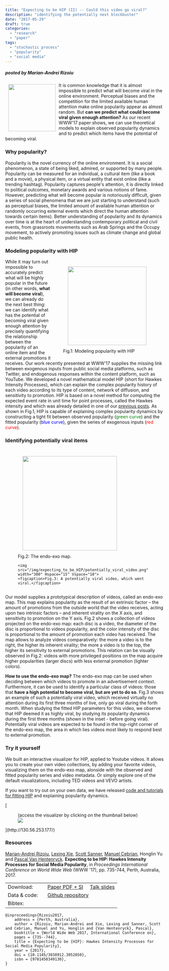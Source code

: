 ```yaml
---
title: "Expecting to be HIP (II) -- Could this video go viral?"
description: "identifying the potentially next blockbuster"
date: "2017-05-29"
draft: true
categories:
  - "research"
  - "paper"
tags:
  - "stochastic process"
  - "popularity"
  - "social media"
---
```


##### posted by _Marian-Andrei Rizoiu_ <br />

<!--<img style="float: left;" src="/img/expecting_to_be_HIP/expecting_to_be_hip_icon.png" width="180" Hspace="10" Vspace="5">-->
<img style="float: left;" src="/img/expecting_to_be_HIP/hatted_hip_hippo.png" width="150" Hspace="10" Vspace="5">

It is common knowledge that it is almost impossible to predict what will become viral in the online environment.
Perceptual biases and the competition for the limited available human attention make online popularity appear as almost random.
But **can we predict what could become viral given enough attention?**
As our recent WWW'17 paper shows, we can use theoretical models to explain observed popularity dynamics and to predict which items have the potential of becoming viral.

<!--more-->

### Why popularity?

Popularity is the novel currency of the online environment.
It is a social phenomenon, a state of being liked, admired, or supported by many people.
Popularity can be measured for an individual, a cultural item (like a book and a movie), a physical item, or a virtual entity that exist online (like a trending hashtag). 
Popularity captures people's attention, it is directly linked to political outcomes, monetary awards and various notions of fame. 
However, predicting what will become popular is notoriously difficult, given a series of social phenomena that we are just starting to understand (such as perceptual biases, the limited amount of available human attention or randomly occurring external events which direct the human attention towards certain items).
Better understanding of popularity and its dynamics over time is at the heart of understanding contemporary political and civil events, from grassroots movements such as Arab Springs and the Occupy movement, to actively promoting issues such as climate change and global public health.

### Modeling popularity with HIP

<figure style="float: right;" >
  <img src="/img/expecting_to_be_HIP/modeling_pop_HIP.png" width="250" Hspace="15" Vspace="10">
  <figcaption>Fig.1: Modeling popularity with HIP</figcaption>
</figure> 

While it may turn out impossible to accurately predict what will be highly popular in the future (in other words, **what will become viral**), we can already do the next best thing: we can identify what has the potential of becoming viral given enough attention by precisely quantifying the relationship between the popularity of an online item and the external promotions it receives. 
Our work recently presented at WWW'17 supplies the missing link between exogenous inputs from public social media platforms, such as Twitter, and endogenous responses within the content platform, such as YouTube. 
We developed a novel mathematical model HIP (short for Hawkes Intensity Processes), which can explain the complex popularity history of each video according to its type of content, network of diffusion, and sensitivity to promotion. 
HIP is based on a novel method for computing the expected event rate in unit time for point processes, called the Hawkes intensity and which was already detailed in one of our [previous posts](/post/hawkes_intensity/).
As shown in Fig.1, HIP is capable of explaining complex popularity dynamics by constructing a tight fit between observed popularity (<span style="color:green">green curve</span>) and the fitted popularity (<span style="color:blue">blue curve</span>), given the series of exogenous inputs (<span style="color:red">red curve</span>).


### Identifying potentially viral items

<figure style="float: right;">
    <img src="/img/expecting_to_be_HIP/endo_exo_map.png" width="300" Hspace="15" Vspace="10">
    <figcaption>Fig.2: The endo-exo map.</figcaption>
  
    <img src="/img/expecting_to_be_HIP/potentially_viral_video.png" width="300" Hspace="15" Vspace="10">
    <figcaption>Fig.3: A potentially viral video, which went viral.</figcaption>
</figure> 

Our model supplies a prototypical description of videos, called an endo-exo map. 
This map explains popularity as the result of an extrinsic factor – the amount of promotions from the outside world that the video receives, acting upon two intrinsic factors – and inherent virality on the X axis, and sensitivity to promotion on the Y axis.
Fig.2 shows a collection of videos projected on the endo-exo map: each disc is a video, the diameter of the disc is proportional to videos popularity, and the color intensity of the disc is proportional to the amount of promotion each video has received.
The map allows to analyze videos comparatively: the more a video is to the right, the higher its inherent virality; the more a video is to the top, the higher its sensitivity to external promotions.
This relation can be visually observed in Fig.2: videos with more privileged positions on the map acquire higher popularities (larger discs) with less external promotion (lighter colors).

**How to use the endo-exo map?**
The endo-exo map can be used when deciding between which videos to promote in an advertisement context.
Furthermore, it can be used to identify a particular class of videos: those that **have a high potential to become viral, but are yet to do so**.
Fig.3 shows an example of such a potentially viral video, which received virtually no attention during its first three months of live, only go viral during the forth month.
When studying the fitted HIP parameters for this video, we observe that HIP deemed it as highly viral, by studying its popularity dynamics during the first three months (shown in the inset - before going viral).
Potentially viral videos are expected to be found in the top-right corner of the endo-exo map, the area in which lies videos most likely to respond best to external promotion.

### Try it yourself

We built an interactive visualizer for HIP, applied to Youtube videos. 
It allows you to create your own video collections, by adding your favorite videos, visualizing them on the endo-exo map, alonside with the observed and fitted popularity series and video metadata.
Or simply explore one of the default visualizations, including TED videos and VEVO artists. 

If you want to try out on your own data, we have released [code and tutorials for fitting HIP](https://github.com/andrei-rizoiu/hip-popularity) and explaining popularity dynamics.

[<figure>
    <figcaption>(access the visualizer by clicking on the thumbnail below)</figcaption>
    <img src="/img/expecting_to_be_HIP/demo-screenshot.png"> 
</figure>](http://130.56.253.177/)

### Resources


[Marian-Andrei Rizoiu](http://www.rizoiu.eu), [Lexing Xie](http://users.cecs.anu.edu.au/~xlx/), [Scott Sanner](http://d3m.mie.utoronto.ca/), [Manuel Cebrian](http://web.media.mit.edu/~cebrian/), Honglin Yu and [Pascal Van Hentenryck](https://pascalvanhentenryck.engin.umich.edu/). **Expecting to be HIP: Hawkes Intensity Processes for Social Media Popularity**, in *Proceedings International Conference on World Wide Web* (WWW '17), pp. 735-744, Perth, Australia, 2017. 

| | |
|---|---|
|Download: &nbsp;&nbsp;&nbsp;&nbsp;&nbsp;&nbsp; | [Paper PDF + SI](http://arxiv.org/pdf/1602.06033.pdf) &nbsp;&nbsp;&nbsp; [Talk slides](http://rizoiu.eu/documents/research/presentations/RIZOIU_WWW-2017_slides.pdf) |
|Data & code:  | [Github repository](https://github.com/andrei-rizoiu/hip-popularity) <!--&nbsp;&nbsp;&nbsp; [Interactive visualization system](https://github.com/andrei-rizoiu/hip-popularity#hip-visualization-system) --> |
|Bibtex: | |
``` 
@inproceedings{Rizoiu2017,
    address = {Perth, Australia},
    author = {Rizoiu, Marian-Andrei and Xie, Lexing and Sanner, Scott and Cebrian, Manuel and Yu, Honglin and {Van Hentenryck}, Pascal},
    booktitle = {World Wide Web 2017, International Conference on},
    pages = {735--744},
    title = {Expecting to be {HIP}: Hawkes Intensity Processes for Social Media Popularity},
    year = {2017},
    doi = {10.1145/3038912.3052650},
    isbn = {9781450349130},
}

```
